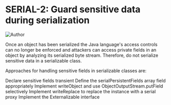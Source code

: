 # SERIAL-2: Guard sensitive data during serialization
![Author](https://img.shields.io/badge/Author-Oracle-blue.svg)


Once an object has been serialized the Java language's access controls can no longer be enforced and attackers can access private fields in an object by analyzing its serialized byte stream. Therefore, do not serialize sensitive data in a serializable class.

Approaches for handling sensitive fields in serializable classes are:

Declare sensitive fields transient
Define the serialPersistentFields array field appropriately
Implement writeObject and use ObjectOutputStream.putField selectively
Implement writeReplace to replace the instance with a serial proxy
Implement the Externalizable interface